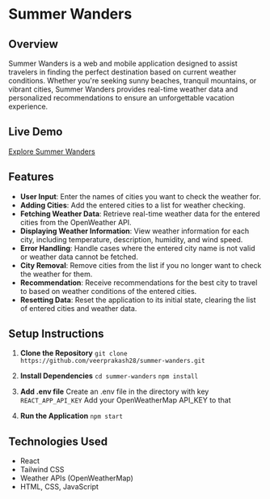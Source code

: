# Summer Wanders

## Overview

Summer Wanders is a web and mobile application designed to assist travelers in finding the perfect destination based on current weather conditions. Whether you're seeking sunny beaches, tranquil mountains, or vibrant cities, Summer Wanders provides real-time weather data and personalized recommendations to ensure an unforgettable vacation experience.

## Live Demo

[Explore Summer Wanders](https://summerwanders.netlify.app/)

## Features

- **User Input**: Enter the names of cities you want to check the weather for.
- **Adding Cities**: Add the entered cities to a list for weather checking.
- **Fetching Weather Data**: Retrieve real-time weather data for the entered cities from the OpenWeather API.
- **Displaying Weather Information**: View weather information for each city, including temperature, description, humidity, and wind speed.
- **Error Handling**: Handle cases where the entered city name is not valid or weather data cannot be fetched.
- **City Removal**: Remove cities from the list if you no longer want to check the weather for them.
- **Recommendation**: Receive recommendations for the best city to travel to based on weather conditions of the entered cities.
- **Resetting Data**: Reset the application to its initial state, clearing the list of entered cities and weather data.

## Setup Instructions

1. **Clone the Repository**
   `git clone https://github.com/veerprakash28/summer-wanders.git`

2. **Install Dependencies**
   `cd summer-wanders`
   `npm install`

3. **Add .env file**
   Create an .env file in the directory with key `REACT_APP_API_KEY`
   Add your OpenWeatherMap API_KEY to that

4. **Run the Application**
   `npm start`

## Technologies Used

- React
- Tailwind CSS
- Weather APIs (OpenWeatherMap)
- HTML, CSS, JavaScript
